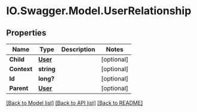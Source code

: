 # IO.Swagger.Model.UserRelationship
## Properties

Name | Type | Description | Notes
------------ | ------------- | ------------- | -------------
**Child** | [**User**](User.md) |  | [optional] 
**Context** | **string** |  | [optional] 
**Id** | **long?** |  | [optional] 
**Parent** | [**User**](User.md) |  | [optional] 

[[Back to Model list]](../README.md#documentation-for-models) [[Back to API list]](../README.md#documentation-for-api-endpoints) [[Back to README]](../README.md)

